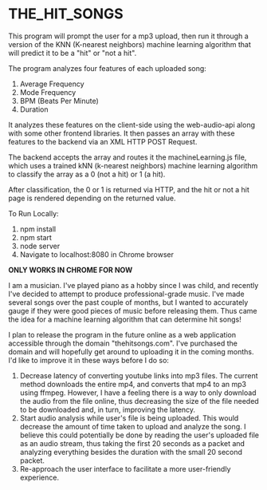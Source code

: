 # THE_HIT_SONGS
This program will prompt the user for a mp3 upload, then run it through a version of the KNN (K-nearest neighbors) machine learning algorithm that will predict it to be a "hit" or "not a hit".

The program analyzes four features of each uploaded song:

1. Average Frequency
2. Mode Frequency
3. BPM (Beats Per Minute)
4. Duration

It analyzes these features on the client-side using the web-audio-api along with some other frontend libraries. 
It then passes an array with these features to the backend via an XML HTTP POST Request. 

The backend accepts the array and routes it the machineLearning.js file, which uses a trained  kNN (k-nearest neighbors) machine learning
 algorithm to classify the array as a 0 (not a hit) or 1 (a hit). 

After classification, the 0 or 1 is returned via HTTP, and the hit or not a hit page is rendered depending on the returned value. 

To Run Locally:

1. npm install
2. npm start
3. node server
4. Navigate to localhost:8080 in Chrome browser 

**ONLY WORKS IN CHROME FOR NOW** 

I am a musician. I've played piano as a hobby since I was child, and recently I've decided to attempt to produce professional-grade music.
I've made several songs over the past couple of months, but I wanted to accurately gauge if they were good pieces of music before releasing them.
Thus came the idea for a machine learning algorithm that can determine hit songs!

I plan to release the program in the future online as a web application accessible through the domain "thehitsongs.com". I've purchased the 
domain and will hopefully get around to uploading it in the coming months. I'd like to improve it in these ways before I do so:

1. Decrease latency of converting youtube links into mp3 files. The current method downloads the entire mp4, and converts
that mp4 to an mp3 using ffmpeg. However, I have a feeling there is a way to only download the audio from the file online,
 thus decreasing the size of the file needed to be downloaded and, in turn, improving the latency. 
2. Start audio analysis while user's file is being uploaded. This would decrease the amount of time taken to upload and analyze the song. 
I believe this could potentially be done by reading the user's uploaded file as an audio stream, thus taking the first 20 seconds as a packet
 and analyzing everything besides the duration with the small 20 second packet. 
3. Re-approach the user interface to facilitate a more user-friendly experience. 

